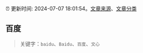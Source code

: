 :alarm_clock: 更新时间: 2024-07-07 18:01:54。[文章来源](/README.md)、[文章分类](/TAGS.md)

## 百度


> 关键字：`baidu`、`Baidu`、`百度`、`文心`



